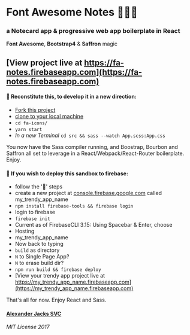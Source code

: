 # Font Awesome Notes :flower_playing_cards::dromedary_camel::sparkles:
### a Notecard app & progressive web app boilerplate in React
**Font Awesome**, **Bootstrap4** & **Saffron** magic

## [View project live at https://fa-notes.firebaseapp.com](https://fa-notes.firebaseapp.com)

#### :construction: Reconstitute this, to develop it in a new direction:
- [Fork this project](https://help.github.com/articles/fork-a-repo/)
- [clone to your local machine](https://help.github.com/articles/cloning-a-repository/)
- ```cd fa-icons/```
- ```yarn start```
 - _In a new Terminal_
 ```cd src && sass --watch App.scss:App.css```

You now have the Sass compiler running, and Boostrap, Bourbon and Saffron all set to leverage in a React/Webpack/React-Router boilerplate. Enjoy.

#### :rocket: If you wish to deploy this sandbox to firebase:
- follow the ':construction:' steps
- create a new project at [console.firebase.google.com](firebase) called my_trendy_app_name
- ```npm install firebase-tools && firebase login```
- login to firebase
- ```firebase init```
- Current as of FirebaseCLI 3.15: Using Spacebar & Enter, choose
 - Hosting
 - my_trendy_app_name
- Now back to typing
 - ```build``` as directory
 - ```N``` to Single Page App?
 - ```N``` to erase build dir?
- ```npm run build && firebase deploy```
- [View your trendy app project live at https://my_trendy_app_name.firebaseapp.com](https://my_trendy_app_name.firebaseapp.com)

That's all for now. Enjoy React and Sass.

#### [Alexander Jacks SVC](https://alexanderjacks.com)

_MIT License 2017_
